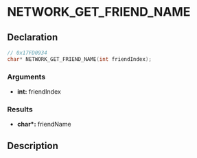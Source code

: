 # NETWORK_GET_FRIEND_NAME

## Declaration
```cpp
// 0x17FD0934
char* NETWORK_GET_FRIEND_NAME(int friendIndex);
```

### Arguments
- **int:** friendIndex

### Results
- **char\*:** friendName

## Description
